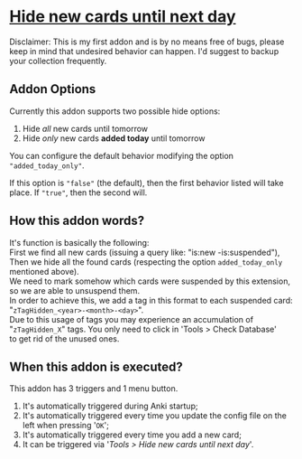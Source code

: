 # [Hide new cards until next day](https://ankiweb.net/shared/info/1999327581)

Disclaimer: This is my first addon and is by no means free of bugs, please keep in mind that undesired behavior can happen. I'd suggest to backup your collection frequently.

## Addon Options

Currently this addon supports two possible hide options:

1. Hide *all* new cards until tomorrow
2. Hide *only* new cards **added today** until tomorrow

You can configure the default behavior modifying the option `"added_today_only"`.

If this option is `"false"` (the default), then the first behavior listed will
take place. If `"true"`, then the second will.

## How this addon words?

It's function is basically the following:<br/>
First we find all new cards (issuing a query like: "is:new -is:suspended"),<br/>
Then we hide all the found cards (respecting the option `added_today_only` mentioned above).<br/>
We need to mark somehow which cards were suspended by this extension, so we are able to unsuspend them.<br/>
In order to achieve this, we add a tag in this format to each suspended card: "`zTagHidden_<year>-<month>-<day>`".<br/>
Due to this usage of tags you may experience an accumulation of "`zTagHidden_X`" tags. You only need to click in 'Tools > Check Database'<br/>
to get rid of the unused ones.

## When this addon is executed?

This addon has 3 triggers and 1 menu button.

1. It's automatically triggered during Anki startup;
2. It's automatically triggered every time you update the config file on the left when pressing '`OK`';
3. It's automatically triggered every time you add a new card;
4. It can be triggered via '_Tools > Hide new cards until next day_'.

